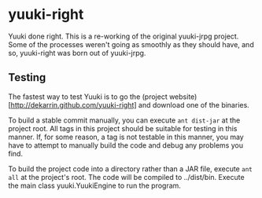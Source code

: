 yuuki-right
===========

Yuuki done right. This is a re-working of the original yuuki-jrpg project. Some of the processes weren't going as
smoothly as they should have, and so, yuuki-right was born out of yuuki-jrpg.


Testing
-------
The fastest way to test Yuuki is to go the (project website)[http://dekarrin.github.com/yuuki-right] and
download one of the binaries.

To build a stable commit manually, you can execute `ant dist-jar` at the project root. All tags in this
project should be suitable for testing in this manner. If, for some reason, a tag is not testable in this
manner, you may have to attempt to manually build the code and debug any problems you find.

To build the project code into a directory rather than a JAR file, execute `ant all` at the project's root.
The code will be compiled to ../dist/bin. Execute the main class yuuki.YuukiEngine to run the program.
